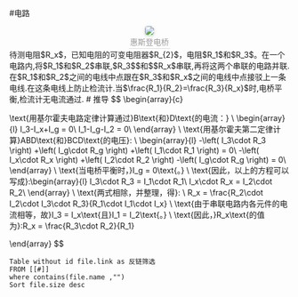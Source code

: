 #电路 
<center>
    <img style="border-radius: 0.3125em;
        box-shadow: 0 2px 4px 0 rgba(34,36,38,.12),0 2px 10px 0 rgba(34,36,38,.08);" 
            src="http://upload.wikimedia.org/wikipedia/commons/thumb/9/93/Wheatstonebridge.svg/220px-Wheatstonebridge.svg.png">
                <br>
                    <div style="color:orange; border-bottom: 1px solid #d9d9d9;
                        display: inline-block;
                            color: #999;
                                padding: 2px;">惠斯登电桥</div>
</center> 
待测电阻$R_x$，已知电阻的可变电阻器$R_{2}$，电阻$R_1$和$R_3$。在一个电路内,将$R_1$和$R_2$串联,$R_3$$和$$R_x$串联,再将这两个串联的电路并联.在$R_1$和$R_2$之间的电线中点跟在$R_3$和$R_x$之间的电线中点接驳上一条电线.在这条电线上防止检流计.当$\frac{R_1}{R_2}=\frac{R_3}{R_x}$时,电桥平衡,检流计无电流通过.
# 推导
$$
\begin{array}{c}

\text{用基尔霍夫电路定律计算通过}B\text{和}D\text{的电流：}
\\
\begin{array}{l}
	I_3-I_x+I_g = 0\\
	I_1-I_g-I_2 = 0\\
\end{array}
\\
\text{用基尔霍夫第二定律计算}ABD\text{和}BCD\text{的电压}:
\\
\begin{array}{l}
	-\left( I_3\cdot R_3 \right) +\left( I_g\cdot R_g \right) +\left( I_1\cdot R_1 \right) = 0\\
	-\left( I_x\cdot R_x \right) +\left( I_2\cdot R_2 \right) -\left( I_g\cdot R_g \right) = 0\\
\end{array}
\\
\text{当电桥平衡时，}I_g = 0\text{。}
\\
\text{因此，以上的方程可以写成}:\begin{array}{l}
	I_3\cdot R_3 = I_1\cdot R_1\\
	I_x\cdot R_x = I_2\cdot R_2\\
\end{array}
\\
\text{两式相除，并整理，得}:
\\
R_x = \frac{R_2\cdot I_2\cdot I_3\cdot R_3}{R_1\cdot I_1\cdot I_x}
\\
\text{由于串联电路内各元件的电流相等，故}I_3 = I_x\text{且}I_1 = I_2\text{。}
\\
\text{因此，}R_x\text{的值为}:R_x = \frac{R_3\cdot R_2}{R_1}

\end{array}
$$
```dataview
Table without id file.link as 反链筛选
FROM [[#]]
where contains(file.name ,"") 
Sort file.size desc 
```
